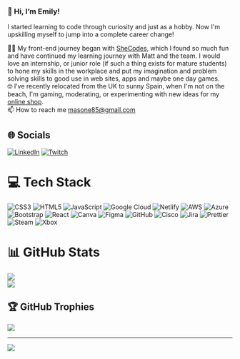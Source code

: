 ### 👋 Hi, I’m Emily! <br/>

I started learning to code through curiosity and just as a hobby. Now I'm upskilling myself to jump into a complete career change!

👩‍💻 My front-end journey began with [SheCodes](https://www.shecodes.io/users/55813-emily-mason), which I found so much fun and have continued my learning journey with Matt and the team. I would love an internship, or junior role (if such a thing exists for mature students) to hone my skills in the workplace and put my imagination and problem solving skills to good use in web sites, apps and maybe one day games.<br/>
🤓 I’ve recently relocated from the UK to sunny Spain, when I'm not on the beach, I'm gaming, moderating, or experimenting with new ideas for my [online shop](https://supersoniceuro.etsy.com).<br/>
📫 How to reach me masone85@gmail.com <br/>



## 🌐 Socials
[![LinkedIn](https://img.shields.io/badge/LinkedIn-%230077B5.svg?logo=linkedin&logoColor=white)](https://linkedin.com/in/masonee) [![Twitch](https://img.shields.io/badge/Twitch-%239146FF.svg?logo=Twitch&logoColor=white)](https://twitch.tv/mrsradiohead) 

# 💻 Tech Stack
![CSS3](https://img.shields.io/badge/css3-%231572B6.svg?style=for-the-badge&logo=css3&logoColor=white) ![HTML5](https://img.shields.io/badge/html5-%23E34F26.svg?style=for-the-badge&logo=html5&logoColor=white) ![JavaScript](https://img.shields.io/badge/javascript-%23323330.svg?style=for-the-badge&logo=javascript&logoColor=%23F7DF1E) ![Google Cloud](https://img.shields.io/badge/GoogleCloud-%234285F4.svg?style=for-the-badge&logo=google-cloud&logoColor=white) ![Netlify](https://img.shields.io/badge/netlify-%23000000.svg?style=for-the-badge&logo=netlify&logoColor=#00C7B7) ![AWS](https://img.shields.io/badge/AWS-%23FF9900.svg?style=for-the-badge&logo=amazon-aws&logoColor=white) ![Azure](https://img.shields.io/badge/azure-%230072C6.svg?style=for-the-badge&logo=microsoftazure&logoColor=white) ![Bootstrap](https://img.shields.io/badge/bootstrap-%238511FA.svg?style=for-the-badge&logo=bootstrap&logoColor=white) ![React](https://img.shields.io/badge/react-%2320232a.svg?style=for-the-badge&logo=react&logoColor=%2361DAFB) ![Canva](https://img.shields.io/badge/Canva-%2300C4CC.svg?style=for-the-badge&logo=Canva&logoColor=white) ![Figma](https://img.shields.io/badge/figma-%23F24E1E.svg?style=for-the-badge&logo=figma&logoColor=white) ![GitHub](https://img.shields.io/badge/github-%23121011.svg?style=for-the-badge&logo=github&logoColor=white) ![Cisco](https://img.shields.io/badge/cisco-%23049fd9.svg?style=for-the-badge&logo=cisco&logoColor=black) ![Jira](https://img.shields.io/badge/jira-%230A0FFF.svg?style=for-the-badge&logo=jira&logoColor=white) ![Prettier](https://img.shields.io/badge/prettier-%23F7B93E.svg?style=for-the-badge&logo=prettier&logoColor=black) ![Steam](https://img.shields.io/badge/steam-%23000000.svg?style=for-the-badge&logo=steam&logoColor=white) ![Xbox](https://img.shields.io/badge/xbox-%23107C10.svg?style=for-the-badge&logo=xbox&logoColor=white)
# 📊 GitHub Stats
![](https://github-readme-streak-stats.herokuapp.com/?user=masone85&theme=monokai&hide_border=false)<br/>
![](https://github-readme-stats.vercel.app/api/top-langs/?username=masone85&theme=monokai&hide_border=false&include_all_commits=false&count_private=true&layout=compact)

## 🏆 GitHub Trophies
![](https://github-profile-trophy.vercel.app/?username=masone85&theme=radical&no-frame=false&no-bg=true&margin-w=4)

---
[![](https://visitcount.itsvg.in/api?id=masone85&icon=0&color=0)](https://visitcount.itsvg.in)

<!-- Proudly created with GPRM ( https://gprm.itsvg.in ) -->

<!---
masone85/masone85 is a ✨ special ✨ repository because its `README.md` (this file) appears on your GitHub profile.
You can click the Preview link to take a look at your changes.
--->
